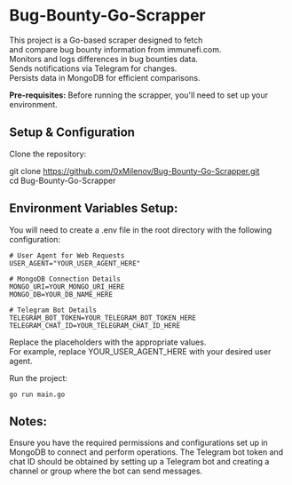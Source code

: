 # Bug-Bounty-Go-Scrapper

This project is a Go-based scraper designed to fetch  
and compare bug bounty information from immunefi.com.   
Monitors and logs differences in bug bounties data.   
Sends notifications via Telegram for changes.   
Persists data in MongoDB for efficient comparisons.    

**Pre-requisites:**
Before running the scrapper, you'll need to set up your environment.

## Setup & Configuration
Clone the repository:


git clone https://github.com/0xMilenov/Bug-Bounty-Go-Scrapper.git     
cd Bug-Bounty-Go-Scrapper

## Environment Variables Setup:

You will need to create a .env file in the root directory with the following configuration:

```
# User Agent for Web Requests
USER_AGENT="YOUR_USER_AGENT_HERE"

# MongoDB Connection Details
MONGO_URI=YOUR_MONGO_URI_HERE
MONGO_DB=YOUR_DB_NAME_HERE

# Telegram Bot Details
TELEGRAM_BOT_TOKEN=YOUR_TELEGRAM_BOT_TOKEN_HERE
TELEGRAM_CHAT_ID=YOUR_TELEGRAM_CHAT_ID_HERE
```
Replace the placeholders with the appropriate values.     
For example, replace YOUR_USER_AGENT_HERE with your desired user agent.

Run the project:

```
go run main.go
```

## Notes:

Ensure you have the required permissions and configurations set up in MongoDB to connect and perform operations.
The Telegram bot token and chat ID should be obtained by setting up a Telegram bot and creating a channel or group where the bot can send messages.
